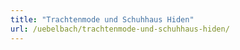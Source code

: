 ```yaml
---
title: "Trachtenmode und Schuhhaus Hiden"
url: /uebelbach/trachtenmode-und-schuhhaus-hiden/
---
```

